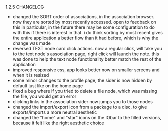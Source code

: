 1.2.5 CHANGELOG

- changed the SORT order of associations, in the association browser. now they are sorted by most recently accessed. open to feedback on this in particular, in the future there may be some configuration to do with this if there is interest in that. i do think sorting by most recent gives the entire application a better flow than it had before, which is why the change was made
- reversed TEXT node card click actions. now a regular click, will take you to the text node's association page, right click will launch the note. this was done to help the text node functionality better match the rest of the application
- improved responsive css, app looks better now on smaller screens and when it is resized
- some minor changes to the profile page, the sider is now hidden by default just like on the home page
- fixed a bug where if you tried to delete a file node, which was missing the file, you would get an error
- clicking links in the association sider now jumps you to those nodes
- changed the import/export icon from a package to a disc, to give exports/imports a more neutral aesthetic
- changed the "home" and "star" icons on the IObar to the filled versions, because it felt like the right aesthetic choice
